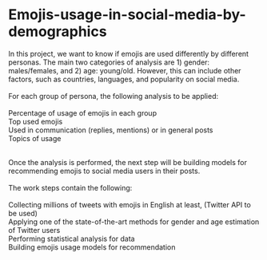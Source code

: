 # Emojis-usage-in-social-media-by-demographics
In this project, we want to know if emojis are used differently by different personas. The main two categories of analysis are 1) gender: males/females, and 2) age: young/old. However, this can include other factors, such as countries, languages, and popularity on social media.
</br>
</br>
For each group of persona, the following analysis to be applied:
</br>
</br>
Percentage of usage of emojis in each group
</br>
Top used emojis
</br>
Used in communication (replies, mentions) or in general posts
</br>
Topics of usage

</br>Once the analysis is performed, the next step will be building models for recommending emojis to social media users in their posts.
</br>
</br>
The work steps contain the following:
</br>
</br>
Collecting millions of tweets with emojis in English at least, (Twitter API to be used)
</br>
Applying one of the state-of-the-art methods for gender and age estimation of Twitter users
</br>
Performing statistical analysis for data
</br>
Building emojis usage models for recommendation
